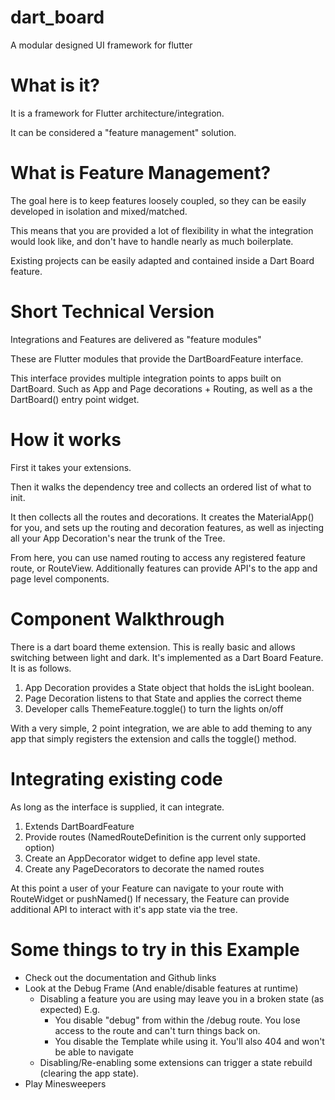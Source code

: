 # dart_board

A modular designed UI framework for flutter

# What is it?

It is a framework for Flutter architecture/integration.

It can be considered a "feature management" solution.

# What is Feature Management?

The goal here is to keep features loosely coupled, so they can be easily 
developed in isolation and mixed/matched.

This means that you are provided a lot of flexibility in what
the integration would look like, and don't have to handle
nearly as much boilerplate.

Existing projects can be easily adapted and contained inside a Dart Board
feature.

# Short Technical Version

Integrations and Features are delivered as "feature modules"

These are Flutter modules that provide the DartBoardFeature interface.

This interface provides multiple integration points to apps built on DartBoard.
Such as App and Page decorations + Routing, as well as a the DartBoard() entry point widget.

# How it works

First it takes your extensions.

Then it walks the dependency tree and collects an ordered list of what to init.

It then collects all the routes and decorations. It creates the MaterialApp()
for you, and sets up the routing and decoration features, as well as injecting all your App Decoration's near the trunk of the Tree.

From here, you can use named routing to access any registered feature route, or
RouteView. Additionally features can provide API's to the app and page level components.

# Component Walkthrough

There is a dart board theme extension. This is really basic and allows switching between light and dark. It's implemented as a Dart Board Feature. It is as follows.

1) App Decoration provides a State object that holds the isLight boolean.
2) Page Decoration listens to that State and applies the correct theme
3) Developer calls ThemeFeature.toggle() to turn the lights on/off

With a very simple, 2 point integration, we are able to add theming to any app that simply registers the extension and calls the toggle() method.


# Integrating existing code

As long as the interface is supplied, it can integrate.

1) Extends DartBoardFeature
2) Provide routes (NamedRouteDefinition is the current only supported option)
3) Create an AppDecorator widget to define app level state.
4) Create any PageDecorators to decorate the named routes

At this point a user of your Feature can navigate to your route with RouteWidget or pushNamed()
If necessary, the Feature can provide additional API to interact with it's app state via the tree.

# Some things to try in this Example

- Check out the documentation and Github links
- Look at the Debug Frame (And enable/disable features at runtime)
  * Disabling a feature you are using may leave you in a broken state (as expected)
    E.g.
      - You disable "debug" from within the /debug route. You lose access to the route and can't turn things back on.
      - You disable the Template while using it. You'll also 404 and won't be able to navigate
  * Disabling/Re-enabling some extensions can trigger a state rebuild (clearing the app state).
- Play Minesweepers